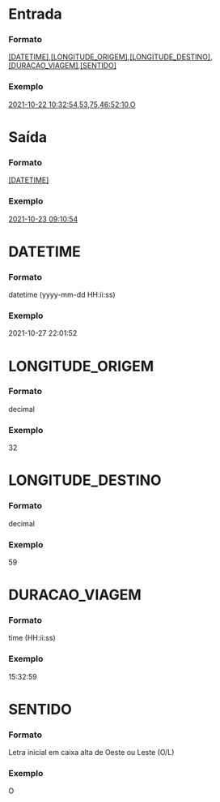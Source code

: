 # Entrada
### Formato
[[DATETIME]](#DATETIME),[[LONGITUDE_ORIGEM]](#LONGITUDE_ORIGEM),[[LONGITUDE_DESTINO]](#LONGITUDE_DESTINO),[[DURACAO_VIAGEM]](#DURACAO_VIAGEM),[[SENTIDO]](#SENTIDO)
### Exemplo
[2021-10-22 10:32:54](#DATETIME),[53](#LONGITUDE_ORIGEM),[75](#LONGITUDE_DESTINO),[46:52:10](#DURACAO_VIAGEM),[O](#SENTIDO)

# Saída
### Formato
[[DATETIME]](#DATETIME)
### Exemplo
[2021-10-23 09:10:54](#DATETIME)

# DATETIME
### Formato
datetime (yyyy-mm-dd HH:ii:ss)
### Exemplo
2021-10-27 22:01:52

# LONGITUDE_ORIGEM
### Formato
decimal
### Exemplo
32

# LONGITUDE_DESTINO
### Formato
decimal
### Exemplo
59

# DURACAO_VIAGEM
### Formato
time (HH:ii:ss)
### Exemplo
15:32:59

# SENTIDO
### Formato
Letra inicial em caixa alta de Oeste ou Leste (O/L)
### Exemplo
O